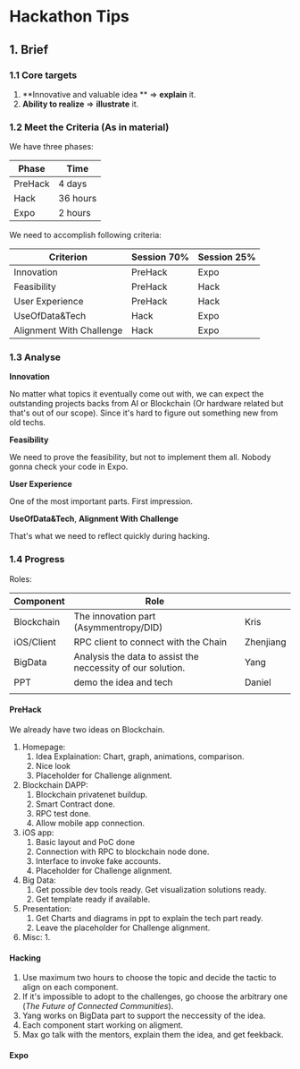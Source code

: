 # Hackathon Tips

## 1. Brief

### 1.1 Core targets

1.  **Innovative and valuable idea ** => **explain** it. 
2. **Ability to realize** => **illustrate** it.



### 1.2 Meet the Criteria (As in material)

We have three phases:

| Phase   | Time     |
| ------- | -------- |
| PreHack | 4 days   |
| Hack    | 36 hours |
| Expo    | 2 hours  |

We need to accomplish following criteria:

| Criterion                | Session 70% | Session 25% |
| ------------------------ | ----------- | ----------- |
| Innovation               | PreHack     | Expo        |
| Feasibility              | PreHack     | Hack        |
| User Experience          | PreHack     | Hack        |
| UseOfData&Tech           | Hack        | Expo        |
| Alignment With Challenge | Hack        | Expo        |



### 1.3 Analyse

**Innovation**

No matter what topics it eventually come out with, we can expect the outstanding projects backs from AI or Blockchain (Or hardware related but that's out of our scope). Since it's hard to figure out something new from old techs.

**Feasibility**

We need to prove the feasibility, but not to implement them all. Nobody gonna check your code in Expo.

**User Experience**

One of the most important parts. First impression. 

**UseOfData&Tech**, **Alignment With Challenge**

That's what we need to reflect quickly during hacking.



### 1.4 Progress

Roles:

| Component  | Role                                                        |           |
| ---------- | ----------------------------------------------------------- | --------- |
| Blockchain | The innovation part (Asymmentropy/DID)                      | Kris      |
| iOS/Client | RPC client to connect with the Chain                        | Zhenjiang |
| BigData    | Analysis the data to assist the neccessity of our solution. | Yang      |
| PPT        | demo the idea and tech                                      | Daniel    |
|            |                                                             |           |



#### PreHack

We already have two ideas on Blockchain. 

1. Homepage:
   1. Idea Explaination: Chart, graph, animations, comparison. 
   2. Nice look
   3. Placeholder for Challenge alignment.
2. Blockchain DAPP:
   1. Blockchain privatenet buildup. 
   2. Smart Contract done. 
   3. RPC test done.
   4. Allow mobile app connection.
3. iOS app:
   1. Basic layout and PoC done
   2. Connection with RPC to blockchain node done.
   3. Interface to invoke fake accounts.
   4. Placeholder for Challenge alignment.
4. Big Data:
   1. Get possible dev tools ready. Get visualization solutions ready.
   2. Get template ready if available. 
5. Presentation:
   1. Get Charts and diagrams in ppt to explain the tech part ready.
   2. Leave the placeholder for Challenge alignment.
6. Misc:
   1. 



#### Hacking

1. Use maximum two hours to choose the topic and decide the tactic to align on each component.
2. If it's impossible to adopt to the challenges, go choose the arbitrary one (*The Future of Connected Communities*). 
3. Yang works on BigData part to support the neccessity of the idea.  
4. Each component start working on aligment. 
5. Max go talk with the mentors, explain them the idea, and get feekback.



#### Expo

